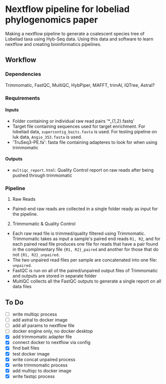 # Nextflow pipeline for lobeliad phylogenomics paper
Making a nextflow pipeline to generate a coalescent species tree of Lobeliad taxa using Hyb-Seq data. Using this data and software to learn nextflow and creating bioinformatics pipelines.

## Workflow
### Dependencies
Trimmomatic, FastQC, MultiQC, HybPiper, MAFFT, trimAl, IQTree, Astral?

### Requirements
#### Inputs
- Folder containing or individual raw read pairs '*_{1,2}.fastq' 
- Target file containing sequences used for target enrichment. For lobeliad data, `supercontig_baits.fasta` is used. For testing pipeline on luk data, `Angio_353.fasta` is used.
- 'TruSeq3-PE.fa': fasta file containing adapteres to look for when using trimmomatic

#### Outputs
- `multiqc_report.html`: Quality Control report on raw reads after being pushed through trimmomatic


### Pipeline
1. Raw Reads
- Paired-end raw reads are collected in a single folder ready as input for the pipeline.

2. Trimmomatic & Quality Control
- Each raw read file is trimmed/quality filtered using Trimmomatic. Trimmomatic takes as input a sample's paired end reads `R1, R2`, and for each paired read file produces one file for reads that have a pair found in the complmentary file `{R1, R2}_paired` and another for those that do not `{R1, R2}_unpaired`.  
- The two unpaired read files per sample are concatenated into one file: `unpaired`.
- FastQC is run on all of the paired/unpaired output files of Trimmomatic and outputs are stored in separate folder
- MultiQC collects all the FastQC outputs to generate a single report on all data files 


## To Do
- [ ] write multiqc process
- [ ] add astral to docker image
- [ ] add all params to nextflow file
- [ ] docker engine only, no docker desktop
- [x] add trimmomatic adapter file
- [x] connect docker to nextflow via config
- [x] find bait files
- [x] test docker image
- [x] write concat unpaired process
- [x] write trimmomatic process
- [x] add multiqc to docker image
- [x] write fastqc process

